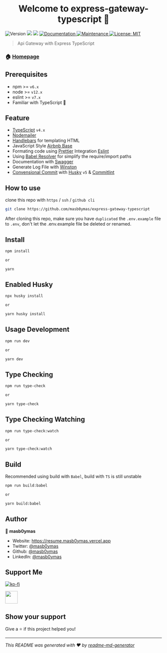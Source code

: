 <h1 align="center">Welcome to express-gateway-typescript 👋</h1>
<p>
  <img alt="Version" src="https://img.shields.io/badge/version-1.4.0-blue.svg?cacheSeconds=2592000" />
  <img src="https://img.shields.io/badge/npm-%3E%3D6.x-blue.svg" />
  <img src="https://img.shields.io/badge/node-%3E%3D12.x-blue.svg" />
  <a href="https://github.com/masb0ymas/express-gateway-typescript#readme" target="_blank">
    <img alt="Documentation" src="https://img.shields.io/badge/documentation-yes-brightgreen.svg" />
  </a>
  <a href="https://github.com/masb0ymas/express-gateway-typescript/graphs/commit-activity" target="_blank">
    <img alt="Maintenance" src="https://img.shields.io/badge/Maintained%3F-yes-green.svg" />
  </a>
  <a href="https://github.com/masb0ymas/express-gateway-typescript/blob/main/LICENSE.md" target="_blank">
    <img alt="License: MIT" src="https://img.shields.io/badge/License-MIT-yellow.svg" />
  </a>
</p>

> Api Gateway with Express TypeScript

### 🏠 [Homepage](https://github.com/masb0ymas/express-gateway-typescript)

## Prerequisites

- npm >= `v6.x`
- node >= `v12.x`
- eslint >= `v7.x`
- Familiar with TypeScript 💪

## Feature

- [TypeScript](https://github.com/microsoft/TypeScript) `v4.x`
- [Nodemailer](https://github.com/nodemailer/nodemailer)
- [Handlebars](https://github.com/wycats/handlebars.js) for templating HTML
- JavaScript Style [Airbnb Base](https://github.com/airbnb/javascript/tree/master/packages/eslint-config-airbnb-base)
- Formating code using [Prettier](https://github.com/prettier/prettier) Integration [Eslint](https://github.com/prettier/eslint-config-prettier)
- Using [Babel Resolver](https://github.com/tleunen/babel-plugin-module-resolver) for simplify the require/import paths
- Documentation with [Swagger](https://github.com/swagger-api/swagger-ui)
- Generate Log File with [Winston](https://github.com/winstonjs/winston)
- [Convensional Commit](https://www.conventionalcommits.org/en/v1.0.0/) with [Husky](https://github.com/typicode/husky) `v5` & [Commitlint](https://github.com/conventional-changelog/commitlint)

## How to use

clone this repo with `https` / `ssh` / `github cli`

```sh
git clone https://github.com/masb0ymas/express-gateway-typescript
```

After cloning this repo, make sure you have `duplicated` the `.env.example` file to `.env`, don't let the .env.example file be deleted or renamed.

## Install

```sh
npm install

or

yarn
```

## Enabled Husky

```sh
npx husky install

or

yarn husky install
```

## Usage Development

```sh
npm run dev

or

yarn dev
```

## Type Checking

```sh
npm run type-check

or

yarn type-check
```

## Type Checking Watching

```sh
npm run type-check:watch

or

yarn type-check:watch
```

## Build

Recommended using build with `Babel`, build with `TS` is still unstable

```sh
npm run build:babel

or

yarn build:babel
```

## Author

👤 **masb0ymas**

- Website: https://resume.masb0ymas.vercel.app
- Twitter: [@masb0ymas](https://twitter.com/masb0ymas)
- Github: [@masb0ymas](https://github.com/masb0ymas)
- LinkedIn: [@masb0ymas](https://linkedin.com/in/masb0ymas)

## Support Me

[![ko-fi](https://ko-fi.com/img/githubbutton_sm.svg)](https://ko-fi.com/I2I03MVAI)

[<img height="40" src="https://trakteer.id/images/mix/navbar-logo-lite.png">](https://trakteer.id/masb0ymas)

## Show your support

Give a ⭐️ if this project helped you!

---

_This README was generated with ❤️ by [readme-md-generator](https://github.com/kefranabg/readme-md-generator)_
